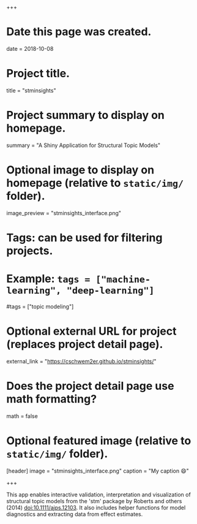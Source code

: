 +++
# Date this page was created.
date = 2018-10-08

# Project title.
title = "stminsights"

# Project summary to display on homepage.
summary = "A Shiny Application for Structural Topic Models"

# Optional image to display on homepage (relative to `static/img/` folder).
image_preview = "stminsights_interface.png"

# Tags: can be used for filtering projects.
# Example: `tags = ["machine-learning", "deep-learning"]`
#tags = ["topic modeling"]

# Optional external URL for project (replaces project detail page).
external_link = "https://cschwem2er.github.io/stminsights/"

# Does the project detail page use math formatting?
math = false

# Optional featured image (relative to `static/img/` folder).
[header]
image = "stminsights_interface.png"
caption = "My caption :smile:"

+++

This app enables interactive validation, interpretation and visualization of structural topic models from the 'stm' package by Roberts and others (2014) <doi:10.1111/ajps.12103>. It also includes helper functions for model diagnostics and extracting data from effect estimates.

